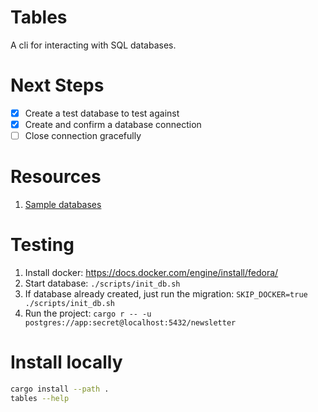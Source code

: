 # Tables
A cli for interacting with SQL databases.


# Next Steps
- [x] Create a test database to test against
- [x] Create and confirm a database connection
- [ ] Close connection gracefully

# Resources
1. [Sample databases](https://github.com/lerocha/chinook-database)

# Testing
1. Install docker: https://docs.docker.com/engine/install/fedora/
1. Start database: `./scripts/init_db.sh`
1. If database already created, just run the migration: `SKIP_DOCKER=true ./scripts/init_db.sh` 
1. Run the project: `cargo r -- -u postgres://app:secret@localhost:5432/newsletter`

# Install locally
```sh
cargo install --path .
tables --help
```
